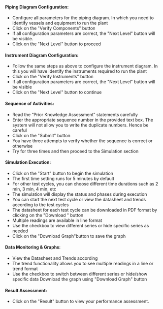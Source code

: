 #### Piping Diagram Configuration:
- Configure all parameters for the piping diagram. In which you need to identify vessels and equipment to run the plant
- Click on the "Verify Components" button
- If all configuration parameters are correct, the "Next Level" button will be visible.
- Click on the "Next Level" button to proceed
#### Instrument Diagram Configuration:
- Follow the same steps as above to configure the instrument diagram. In this you will have identify the instruments required to run the plant
- Click on the "Verify Instruments" button
- If all configuration parameters are correct, the "Next Level" button will be visible
- Click on the "Next Level" button to continue
#### Sequence of Activities:
- Read the “Prior Knowledge Assessment” statements carefully
- Enter the appropriate sequence number in the provided text box. The system will not allow you to write the duplicate numbers. Hence be careful
- Click on the "Submit" button
- You have three attempts to verify whether the sequence is correct or otherwise
- Try for three times and then proceed to the Simulation section
#### Simulation Execution:
- Click on the "Start" button to begin the simulation
- The first time setting runs for 5 minutes by default
- For other test cycles, you can choose different time durations such as 2 min, 3 min, 4 min, etc
- The simulation will display the status and phases during execution
- You can start the next test cycle or view the datasheet and trends according to the test cycles
- The datasheet for each test cycle can be downloaded in PDF format by clicking on the "Download " button
- Multiple readings are available in line  format
- Use the checkbox to view different series or hide specific series as needed
- Click on the "Download Graph"button to save the graph 

#### Data Monitoring & Graphs:
- View the Datasheet and Trends according
- The trend functionality allows you to see multiple readings in a line or trend format
- Use the checkbox to switch between different series or hide/show specific data
 Download the graph using "Download Graph" button
 
#### Result Assessment:
- Click on the "Result" button to view your performance assessment.


